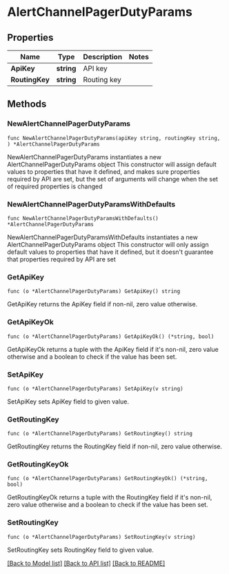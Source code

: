 # AlertChannelPagerDutyParams

## Properties

Name | Type | Description | Notes
------------ | ------------- | ------------- | -------------
**ApiKey** | **string** | API key | 
**RoutingKey** | **string** | Routing key | 

## Methods

### NewAlertChannelPagerDutyParams

`func NewAlertChannelPagerDutyParams(apiKey string, routingKey string, ) *AlertChannelPagerDutyParams`

NewAlertChannelPagerDutyParams instantiates a new AlertChannelPagerDutyParams object
This constructor will assign default values to properties that have it defined,
and makes sure properties required by API are set, but the set of arguments
will change when the set of required properties is changed

### NewAlertChannelPagerDutyParamsWithDefaults

`func NewAlertChannelPagerDutyParamsWithDefaults() *AlertChannelPagerDutyParams`

NewAlertChannelPagerDutyParamsWithDefaults instantiates a new AlertChannelPagerDutyParams object
This constructor will only assign default values to properties that have it defined,
but it doesn't guarantee that properties required by API are set

### GetApiKey

`func (o *AlertChannelPagerDutyParams) GetApiKey() string`

GetApiKey returns the ApiKey field if non-nil, zero value otherwise.

### GetApiKeyOk

`func (o *AlertChannelPagerDutyParams) GetApiKeyOk() (*string, bool)`

GetApiKeyOk returns a tuple with the ApiKey field if it's non-nil, zero value otherwise
and a boolean to check if the value has been set.

### SetApiKey

`func (o *AlertChannelPagerDutyParams) SetApiKey(v string)`

SetApiKey sets ApiKey field to given value.


### GetRoutingKey

`func (o *AlertChannelPagerDutyParams) GetRoutingKey() string`

GetRoutingKey returns the RoutingKey field if non-nil, zero value otherwise.

### GetRoutingKeyOk

`func (o *AlertChannelPagerDutyParams) GetRoutingKeyOk() (*string, bool)`

GetRoutingKeyOk returns a tuple with the RoutingKey field if it's non-nil, zero value otherwise
and a boolean to check if the value has been set.

### SetRoutingKey

`func (o *AlertChannelPagerDutyParams) SetRoutingKey(v string)`

SetRoutingKey sets RoutingKey field to given value.



[[Back to Model list]](../README.md#documentation-for-models) [[Back to API list]](../README.md#documentation-for-api-endpoints) [[Back to README]](../README.md)



